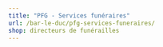 ```yaml
---
title: "PFG - Services funéraires"
url: /bar-le-duc/pfg-services-funeraires/
shop: directeurs de funérailles
---
```

